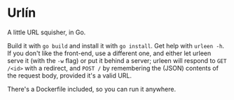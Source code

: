 Urlín
=====

A little URL squisher, in Go.

Build it with `go build` and install it with `go install`. Get help with
`urleen -h`. If you don't like the front-end, use a different one, and either
let urleen serve it (with the `-w` flag) or put it behind a server; urleen
will respond to `GET /<id>` with a redirect, and `POST /` by remembering the
(JSON) contents of the request body, provided it's a valid URL.

There's a Dockerfile included, so you can run it anywhere.
